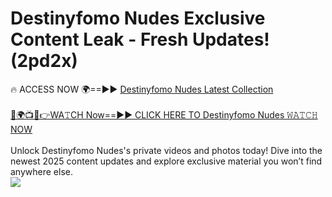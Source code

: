 # Destinyfomo Nudes Exclusive Content Leak - Fresh Updates! (2pd2x)

🔥 ACCESS NOW 🌍==►► <a href="https://tinyurl.com/yc657z5k" rel="nofollow">Destinyfomo Nudes Latest Collection</a>
<br><br>
[🔴🌍📺📱👉WA𝚃CH Now==►► CLICK HERE TO Destinyfomo Nudes 𝚆𝙰𝚃𝙲𝙷 NOW](https://tinyurl.com/yc657z5k)
<br><br>
Unlock Destinyfomo Nudes's private videos and photos today! Dive into the newest 2025 content updates and explore exclusive material you won’t find anywhere else.
<br>
<a href="https://tinyurl.com/yc657z5k" rel="nofollow" data-target="animated-image.originalLink"><img src="https://camo.githubusercontent.com/8a4f000d20f83aca3bf7ec5f350d767afa0574a8a352519fd8cfa583a6f93a33/68747470733a2f2f692e696d6775722e636f6d2f644a486b345a712e676966" data-canonical-src="https://i.imgur.com/dJHk4Zq.gif" style="max-width: 100%; display: inline-block;" data-target="animated-image.originalImage"></a>
<br>
